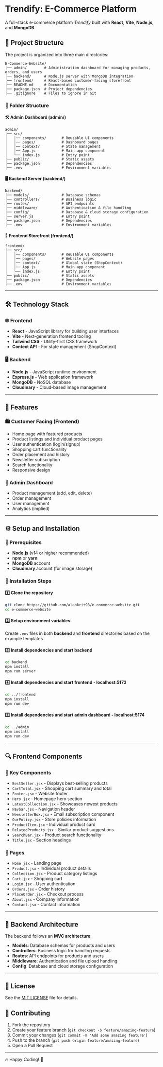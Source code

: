 # Trendify: E-Commerce Platform

A full-stack e-commerce platform *Trendify* built with **React**, **Vite**, **Node.js**, and **MongoDB**.

## 📂 Project Structure
The project is organized into three main directories:

```
E-Commerce-Website/
│── admin/        # Administration dashboard for managing products, orders, and users
│── backend/      # Node.js server with MongoDB integration
│── frontend/     # React-based customer-facing storefront
│── README.md     # Documentation
│── package.json  # Project dependencies
│── .gitignore    # Files to ignore in Git
```

### 📂 Folder Structure

#### 🛠️ **Admin Dashboard** (admin/)
```
admin/
│── src/
│   │── components/       # Reusable UI components
│   │── pages/            # Dashboard pages
│   │── context/          # State management
│   │── App.js            # Main app component
│   └── index.js          # Entry point
│── public/               # Static assets
│── package.json          # Dependencies
│── .env                  # Environment variables
```

#### 🖥️ **Backend Server** (backend/)
```
backend/
│── models/               # Database schemas
│── controllers/          # Business logic
│── routes/               # API endpoints
│── middleware/           # Authentication & file handling
│── config/               # Database & cloud storage configuration
│── server.js             # Entry point
│── package.json          # Dependencies
│── .env                  # Environment variables
```

#### 🛒 **Frontend Storefront** (frontend/)
```
frontend/
│── src/
│   │── components/       # Reusable UI components
│   │── pages/            # Website pages
│   │── context/          # Global state (ShopContext)
│   │── App.js            # Main app component
│   └── index.js          # Entry point
│── public/               # Static assets
│── package.json          # Dependencies
│── .env                  # Environment variables
```

---

## 🛠️ Technology Stack

### 🌐 Frontend
- **React** - JavaScript library for building user interfaces
- **Vite** - Next-generation frontend tooling
- **Tailwind CSS** - Utility-first CSS framework
- **Context API** - For state management (ShopContext)

### 🖥️ Backend
- **Node.js** - JavaScript runtime environment
- **Express.js** - Web application framework
- **MongoDB** - NoSQL database
- **Cloudinary** - Cloud-based image management

---

## 🚀 Features

### 🛍️ Customer Facing (Frontend)
- Home page with featured products
- Product listings and individual product pages
- User authentication (login/signup)
- Shopping cart functionality
- Order placement and history
- Newsletter subscription
- Search functionality
- Responsive design

### 🔧 Admin Dashboard
- Product management (add, edit, delete)
- Order management
- User management
- Analytics (implied)

---

## ⚙️ Setup and Installation

### 🔴 Prerequisites
- **Node.js** (v14 or higher recommended)
- **npm** or **yarn**
- **MongoDB** account
- **Cloudinary** account (for image storage)

### 📌 Installation Steps

#### 1️⃣ Clone the repository
```sh
git clone https://github.com/alankrit98/e-commerce-website.git
cd e-commerce-website
```

#### 2️⃣ Setup environment variables
Create `.env` files in both **backend** and **frontend** directories based on the example templates.

#### 3️⃣ Install dependencies and start backend
```sh
cd backend
npm install
npm run server
```

#### 4️⃣ Install dependencies and start frontend - localhost:5173
```sh
cd ../frontend
npm install
npm run dev
```

#### 5️⃣ Install dependencies and start admin dashboard - localhost:5174
```sh
cd ../admin
npm install
npm run dev
```

---

## 🔍 Frontend Components

### 🧩 **Key Components**
- `BestSeller.jsx` - Displays best-selling products
- `CartTotal.jsx` - Shopping cart summary and total
- `Footer.jsx` - Website footer
- `Hero.jsx` - Homepage hero section
- `LatestCollection.jsx` - Showcases newest products
- `Navbar.jsx` - Navigation header
- `NewsletterBox.jsx` - Email subscription component
- `OurPolicy.jsx` - Store policies information
- `ProductItem.jsx` - Individual product card
- `RelatedProducts.jsx` - Similar product suggestions
- `SearchBar.jsx` - Product search functionality
- `Title.jsx` - Section headings

### 📄 **Pages**
- `Home.jsx` - Landing page
- `Product.jsx` - Individual product details
- `Collection.jsx` - Product category listings
- `Cart.jsx` - Shopping cart
- `Login.jsx` - User authentication
- `Orders.jsx` - Order history
- `PlaceOrder.jsx` - Checkout process
- `About.jsx` - Company information
- `Contact.jsx` - Contact information

---

## 📂 Backend Architecture
The backend follows an **MVC architecture**:

- **Models**: Database schemas for products and users
- **Controllers**: Business logic for handling requests
- **Routes**: API endpoints for products and users
- **Middleware**: Authentication and file upload handling
- **Config**: Database and cloud storage configuration

---

## 📜 License
See the [MIT LICENSE](LICENSE) file for details.

## 🤝 Contributing

1. Fork the repository
2. Create your feature branch (`git checkout -b feature/amazing-feature`)
3. Commit your changes (`git commit -m 'Add some amazing feature'`)
4. Push to the branch (`git push origin feature/amazing-feature`)
5. Open a Pull Request

---

🔥 Happy Coding! 🚀

